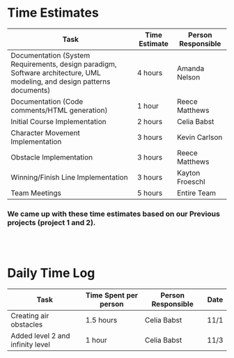 # Time Estimates

| Task                                                                                                                     | Time Estimate | Person Responsible |
|--------------------------------------------------------------------------------------------------------------------------|---------------|--------------------|
| Documentation (System Requirements, design paradigm, Software architecture, UML modeling, and design patterns documents) | 4 hours       | Amanda Nelson      |
| Documentation (Code comments/HTML generation)                                                                            | 1 hour        | Reece Matthews     |
| Initial Course Implementation                                                                                            | 2 hours       | Celia Babst        |
| Character Movement Implementation                                                                                        | 3 hours       | Kevin Carlson      |
| Obstacle Implementation                                                                                                  | 3 hours       | Reece Matthews     |
| Winning/Finish Line Implementation                                                                                       | 3 hours       | Kayton Froeschl    |
| Team Meetings                                                                                                            | 5 hours       | Entire Team        |

### We came up with these time estimates based on our Previous projects (project 1 and 2).
<br/>
<br/>

# Daily Time Log

| Task                                             | Time Spent per person | Person Responsible | Date  |
|--------------------------------------------------|-----------------------|--------------------|-------|
| Creating air obstacles                           | 1.5 hours             | Celia Babst        | 11/1  |
| Added level 2 and infinity level                 | 1 hour                | Celia Babst        | 11/3  |
